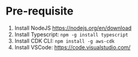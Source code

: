 # Pre-requisite
1. Install NodeJS https://nodejs.org/en/download
2. Install Typescript: `npm -g install typescript`
3. Install CDK CLI: `npm install -g aws-cdk`
4. Install VSCode: https://code.visualstudio.com/
